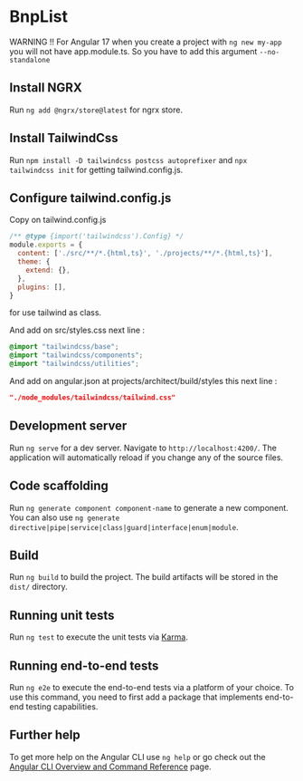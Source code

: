 # BnpList
WARNING !! 
For Angular 17 when you create a project with `ng new my-app` you will not have app.module.ts. 
So you have to add this argument `--no-standalone`
## Install NGRX

Run `ng add @ngrx/store@latest` for ngrx store.

## Install TailwindCss

Run `npm install -D tailwindcss postcss autoprefixer` and `npx tailwindcss init` for getting tailwind.config.js.

## Configure tailwind.config.js

Copy on tailwind.config.js 
```javascript
/** @type {import('tailwindcss').Config} */
module.exports = {
  content: ['./src/**/*.{html,ts}', './projects/**/*.{html,ts}'],
  theme: {
    extend: {},
  },
  plugins: [],
}
```
for use tailwind as class.

And add on src/styles.css next line :

```css
@import "tailwindcss/base";
@import "tailwindcss/components";
@import "tailwindcss/utilities";
```

And add on angular.json at projects/architect/build/styles this next line :
```json
"./node_modules/tailwindcss/tailwind.css"
```


## Development server

Run `ng serve` for a dev server. Navigate to `http://localhost:4200/`. The application will automatically reload if you change any of the source files.

## Code scaffolding

Run `ng generate component component-name` to generate a new component. You can also use `ng generate directive|pipe|service|class|guard|interface|enum|module`.

## Build

Run `ng build` to build the project. The build artifacts will be stored in the `dist/` directory.

## Running unit tests

Run `ng test` to execute the unit tests via [Karma](https://karma-runner.github.io).

## Running end-to-end tests

Run `ng e2e` to execute the end-to-end tests via a platform of your choice. To use this command, you need to first add a package that implements end-to-end testing capabilities.

## Further help

To get more help on the Angular CLI use `ng help` or go check out the [Angular CLI Overview and Command Reference](https://angular.io/cli) page.
